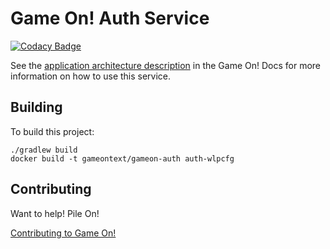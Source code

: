 # Game On! Auth Service 

[![Codacy Badge](https://api.codacy.com/project/badge/Grade/bfd8ece69df0405eb5165f00fefc087e)](https://www.codacy.com/app/gameontext/gameon-auth?utm_source=github.com&amp;utm_medium=referral&amp;utm_content=gameontext/gameon-auth&amp;utm_campaign=Badge_Grade)

See the [application architecture description](https://gameontext.gitbooks.io/gameon-gitbook/content/microservices/) in the Game On! Docs for more information on how to use this service.

## Building

To build this project: 

    ./gradlew build
    docker build -t gameontext/gameon-auth auth-wlpcfg

## Contributing

Want to help! Pile On! 

[Contributing to Game On!](CONTRIBUTING.md)
